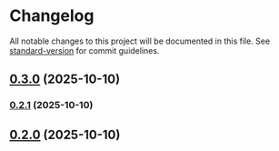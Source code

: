 # Changelog

All notable changes to this project will be documented in this file. See [standard-version](https://github.com/conventional-changelog/standard-version) for commit guidelines.

## [0.3.0](https://github.com/Abraham-trigs/ford-school/compare/v0.2.1...v0.3.0) (2025-10-10)

### [0.2.1](https://github.com/Abraham-trigs/ford-school/compare/v0.2.0...v0.2.1) (2025-10-10)

## [0.2.0](https://github.com/Abraham-trigs/ford-school/compare/v1.2.0...v0.2.0) (2025-10-10)
